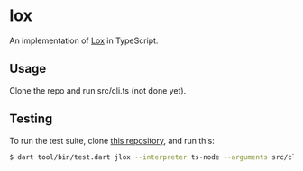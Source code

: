 # lox

An implementation of [Lox](https://craftinginterpreters.com/the-lox-language.html) in TypeScript.

## Usage

Clone the repo and run src/cli.ts (not done yet).

## Testing

To run the test suite, clone [this repository](https://github.com/munificent/craftinginterpreters), and run this:

```sh
$ dart tool/bin/test.dart jlox --interpreter ts-node --arguments src/cli.ts # wherever that is
```
